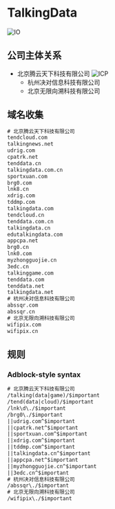 # TalkingData

![IO](https://img.shields.io/badge/Last%20Updated-20230225-green)

## 公司主体关系

+ 北京腾云天下科技有限公司
 ![ICP](https://img.shields.io/badge/ICP-京ICP备12005794号-green)
  + 杭州决对信息科技有限公司
  + 北京无限向溯科技有限公司

## 域名收集

```txt
# 北京腾云天下科技有限公司
tendcloud.com
talkingnews.net
udrig.com
cpatrk.net
tenddata.cn
talkingdata.com.cn
sportxuan.com
brg0.com
lnk8.cn
xdrig.com
tddmp.com
talkingdata.com
tendcloud.cn
tenddata.com.cn
talkingdata.cn
edutalkingdata.com
appcpa.net
brg0.cn
lnk0.com
myzhongguojie.cn
3edc.cn
talkinggame.com
tenddata.com
tenddata.net
talkingdata.net
# 杭州决对信息科技有限公司
abssqr.com
abssqr.cn
# 北京无限向溯科技有限公司
wifipix.com
wifipix.cn
```

## 规则

### Adblock-style syntax

```txt
# 北京腾云天下科技有限公司
/talking(data|game)/$important
/tend(data|cloud)/$important
/lnk\d\./$important
/brg0\./$important
||udrig.com^$important
||cpatrk.net^$important
||sportxuan.com^$important
||xdrig.com^$important
||tddmp.com^$important
||talkingdata.cn^$important
||appcpa.net^$important
||myzhongguojie.cn^$important
||3edc.cn^$important
# 杭州决对信息科技有限公司
/abssqr\./$important
# 北京无限向溯科技有限公司
/wifipix\./$important
```
